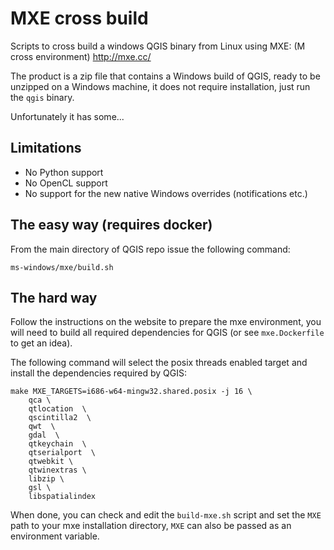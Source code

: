 # MXE cross build

Scripts to cross build a windows QGIS binary from Linux using MXE:
(M cross environment) http://mxe.cc/

The product is a zip file that contains a Windows build of QGIS,
ready to be unzipped on a Windows machine, it does not require
installation, just run the `qgis` binary.

Unfortunately it has some...

## Limitations

- No Python support
- No OpenCL support
- No support for the new native Windows overrides (notifications etc.)

## The easy way (requires docker)

From the main directory of QGIS repo issue the following command:

```
ms-windows/mxe/build.sh
```

## The hard way

Follow the instructions on the website to prepare the mxe environment, you
will need to build all required dependencies for QGIS (or see `mxe.Dockerfile` to get an idea).

The following command will select the posix threads enabled target and install
the dependencies required by QGIS:

```
make MXE_TARGETS=i686-w64-mingw32.shared.posix -j 16 \
    qca \
    qtlocation  \
    qscintilla2  \
    qwt  \
    gdal  \
    qtkeychain  \
    qtserialport  \
    qtwebkit \
    qtwinextras \
    libzip \
    gsl \
    libspatialindex
```

When done, you can check and edit the `build-mxe.sh` script and set the `MXE` path to your mxe installation directory, `MXE` can also be passed as an environment variable.

